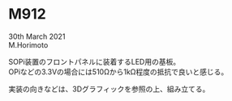 M912
=====

30th March 2021  
M.Horimoto

SOPi装置のフロントパネルに装着するLED用の基板。  
OPiなどの3.3Vの場合には510Ωから1kΩ程度の抵抗で良いと感じる。

実装の向きなどは、3Dグラフィックを参照の上、組み立てる。


